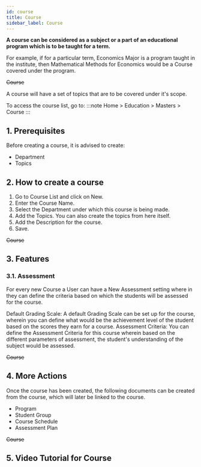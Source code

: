 ```yaml
---
id: course
title: Course
sidebar_label: Course
---
```


**A course can be considered as a subject or a part of an educational program which is to be taught for a term.**

For example, if for a particular term, Economics Major is a program taught in the institute, then Mathematical Methods for Economics would be a Course covered under the program.

~~Course~~

A course will have a set of topics that are to be covered under it's scope.

To access the course list, go to:
:::note
Home > Education > Masters > Course
:::

## 1. Prerequisites

Before creating a course, it is advised to create:

- Department
- Topics

## 2. How to create a course

1. Go to Course List and click on New.
1. Enter the Course Name.
1. Select the Department under which this course is being made.
1. Add the Topics. You can also create the topics from here itself.
1. Add the Description for the course.
1. Save.

~~Course~~

## 3. Features

### 3.1. Assessment

For every new Course a User can have a New Assessment setting where in they can define the criteria based on which the students will be assessed for the course.

Default Grading Scale: A default Grading Scale can be set up for the course, wherein you can define what would be the achievement level of the student based on the scores they earn for a course.
Assessment Criteria: You can define the Assessment Criteria for this course wherein based on the different parameters of assessment, the student's understanding of the subject would be assessed.

~~Course~~

## 4. More Actions

Once the course has been created, the following documents can be created from the course, which will later be linked to the course.

- Program
- Student Group
- Course Schedule
- Assessment Plan

~~Course~~

## 5. Video Tutorial for Course
